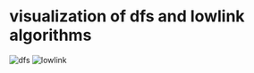 # visualization of dfs and lowlink algorithms

![dfs](https://user-images.githubusercontent.com/104201793/235952124-3485bbfb-5e90-44e1-8e7f-bcf26581efc0.png)
![lowlink](https://user-images.githubusercontent.com/104201793/235952203-4823c578-31d4-4491-a3af-7e59d8ffa2a9.png)
